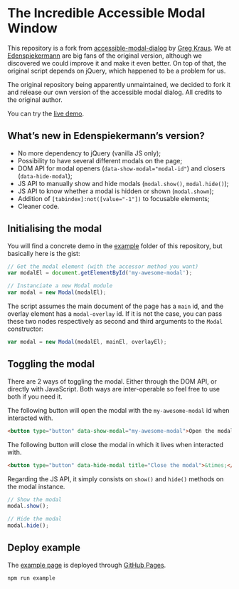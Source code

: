 # The Incredible Accessible Modal Window

This repository is a fork from [accessible-modal-dialog](https://github.com/gdkraus/accessible-modal-dialog) by [Greg Kraus](https://github.com/gdkraus). We at [Edenspiekermann](http://edenspiekermann.com) are big fans of the original version, although we discovered we could improve it and make it even better. On top of that, the original script depends on jQuery, which happened to be a problem for us.

The original repository being apparently unmaintained, we decided to fork it and release our own version of the accessible modal dialog. All credits to the original author.

You can try the [live demo](http://edenspiekermann.github.io/accessible-modal-dialog/).

## What’s new in Edenspiekermann’s version?

- No more dependency to jQuery (vanilla JS only); 
- Possibility to have several different modals on the page;
- DOM API for modal openers (`data-show-modal="modal-id"`) and closers (`data-hide-modal`);
- JS API to manually show and hide modals (`modal.show()`, `modal.hide()`);
- JS API to know whether a modal is hidden or shown (`modal.shown`);
- Addition of `[tabindex]:not([value="-1"])` to focusable elements;
- Cleaner code.

## Initialising the modal

You will find a concrete demo in the [example](https://github.com/edenspiekermann/accessible-modal-dialog/tree/master/example) folder of this repository, but basically here is the gist:

```javascript
// Get the modal element (with the accessor method you want)
var modalEl = document.getElementById('my-awesome-modal');

// Instanciate a new Modal module
var modal = new Modal(modalEl);
```

The script assumes the main document of the page has a `main` id, and the overlay element has a `modal-overlay` id. If it is not the case, you can pass these two nodes respectively as second and third arguments to the `Modal` constructor:

```javascript
var modal = new Modal(modalEl, mainEl, overlayEl);
```

## Toggling the modal

There are 2 ways of toggling the modal. Either through the DOM API, or directly with JavaScript. Both ways are inter-operable so feel free to use both if you need it.

The following button will open the modal with the `my-awesome-modal` id when interacted with.

```html
<button type="button" data-show-modal="my-awesome-modal">Open the modal</button>
```

The following button will close the modal in which it lives when interacted with.

```html
<button type="button" data-hide-modal title="Close the modal">&times;</button>
```

Regarding the JS API, it simply consists on `show()` and `hide()` methods on the modal instance.

```javascript
// Show the modal
modal.show();

// Hide the modal
modal.hide();
```

## Deploy example

The [example page](http://edenspiekermann.github.io/accessible-modal-dialog/) is deployed through [GitHub Pages](https://pages.github.com/). 

```
npm run example
```
